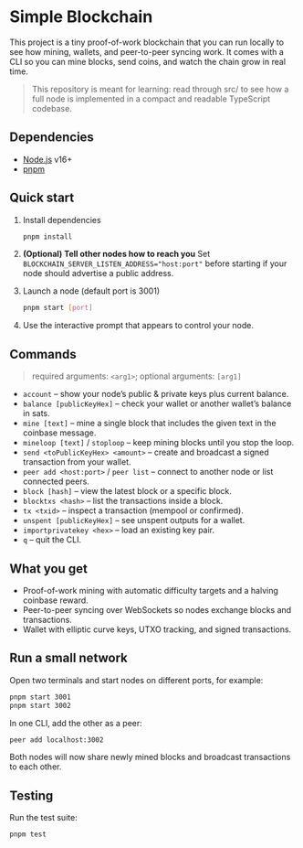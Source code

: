 # Simple Blockchain

This project is a tiny proof-of-work blockchain that you can run locally to see how mining, wallets, and peer-to-peer syncing work. It comes with a CLI so you can mine blocks, send coins, and watch the chain grow in real time.

> This repository is meant for learning: read through src/ to see how a full node is implemented in a compact and readable TypeScript codebase.

## Dependencies

- [Node.js](https://nodejs.org/) v16+
- [pnpm](https://pnpm.io/)

## Quick start

1. Install dependencies

   ```bash
   pnpm install
   ```

2. **(Optional) Tell other nodes how to reach you**
   Set `BLOCKCHAIN_SERVER_LISTEN_ADDRESS="host:port"` before starting if your node should advertise a public address.

3. Launch a node (default port is 3001)

   ```bash
   pnpm start [port]
   ```

4. Use the interactive prompt that appears to control your node.

## Commands

> required arguments: `<arg1>`; optional arguments: `[arg1]`

- `account` – show your node’s public & private keys plus current balance.
- `balance [publicKeyHex]` – check your wallet or another wallet’s balance in sats.
- `mine [text]` – mine a single block that includes the given text in the coinbase message.
- `mineloop [text]` / `stoploop` – keep mining blocks until you stop the loop.
- `send <toPublicKeyHex> <amount>` – create and broadcast a signed transaction from your wallet.
- `peer add <host:port>` / `peer list` – connect to another node or list connected peers.
- `block [hash]` – view the latest block or a specific block.
- `blocktxs <hash>` – list the transactions inside a block.
- `tx <txid>` – inspect a transaction (mempool or confirmed).
- `unspent [publicKeyHex]` – see unspent outputs for a wallet.
- `importprivatekey <hex>` – load an existing key pair.
- `q` – quit the CLI.

## What you get

- Proof-of-work mining with automatic difficulty targets and a halving coinbase reward.
- Peer-to-peer syncing over WebSockets so nodes exchange blocks and transactions.
- Wallet with elliptic curve keys, UTXO tracking, and signed transactions.

## Run a small network

Open two terminals and start nodes on different ports, for example:

```bash
pnpm start 3001
pnpm start 3002
```

In one CLI, add the other as a peer:

```bash
peer add localhost:3002
```

Both nodes will now share newly mined blocks and broadcast transactions to each other.

## Testing

Run the test suite:

```bash
pnpm test
```
